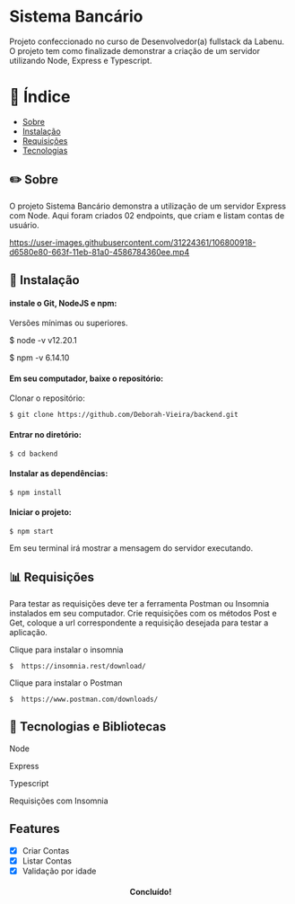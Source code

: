 <h1 >Sistema Bancário</h1>
<p >Projeto confeccionado no curso de Desenvolvedor(a) fullstack da Labenu. O projeto tem como finalizade demonstrar a criação de um servidor utilizando Node, Express e Typescript. </p>

# :ledger: Índice

<!--ts-->

- [Sobre](#sobre)
- [Instalação](#instalacao)
- [Requisições](#requisicoes)
- [Tecnologias](#tecnologias)
<!--te-->

## :pencil2: Sobre

<p>O projeto Sistema Bancário demonstra a utilização de um servidor Express com Node. Aqui foram criados 02 endpoints, que criam e listam contas de usuário. </p>

https://user-images.githubusercontent.com/31224361/106800918-d6580e80-663f-11eb-81a0-4586784360ee.mp4

## :wrench: Instalação

#### instale o Git, NodeJS e npm:

<p> Versões mínimas ou superiores.</p>

$ node -v
v12.20.1

$ npm -v
6.14.10</p>

#### Em seu computador, baixe o repositório:

<p> Clonar o repositório:</p>

```
$ git clone https://github.com/Deborah-Vieira/backend.git
```

#### Entrar no diretório:

```
$ cd backend
```

#### Instalar as dependências:

```
$ npm install
```

#### Iniciar o projeto:

```
$ npm start
```

<p> Em seu terminal irá mostrar a mensagem do servidor executando.</p>

## :bar_chart: Requisições

<p>Para testar as requisições deve ter a ferramenta Postman ou Insomnia instalados em seu computador. Crie requisições com os métodos Post e Get, coloque a url correspondente a requisição desejada para testar a aplicação. </p>

<p>Clique para instalar o insomnia </p>

```
$  https://insomnia.rest/download/
```

<p>Clique para instalar o Postman </p>

```
$  https://www.postman.com/downloads/
```

## :hammer: Tecnologias e Bibliotecas

<p>Node</p> <p>Express</p> <p>Typescript</p> <p>Requisições com Insomnia</p>
 
## Features
- [x] Criar Contas
- [x] Listar Contas
- [x] Validação por idade

<h4 align="center"> 
	Concluído!
</h4>
